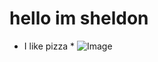 # hello im sheldon
* I like pizza *
![Image](http://thehouseandhomemagazine.com/downloads/249/download/iStock-470664152.jpg?cb=0edd4dc04c871b3b015b9b957aa78dd9&w=1200)
